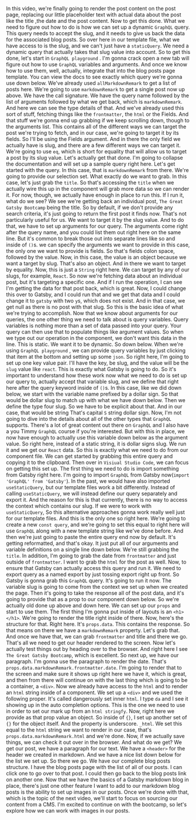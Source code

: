 In this video, we're finally going to render the post content on the post page, replacing our little placeholder text with actual data about the post like the title ,the date and the post content. Now to get this done. What we need to figure out how to do is how we can set up a dynamic `GraphQL` query. This query needs to accept the slug, and it needs to give us back the data for the associated blog posts. So over here in our template file, what we have access to is the slug, and we can't just have a `staticQuery`. We need a dynamic query that actually takes that slug value into account. So to get this done, let's start in `GraphQL playground` . I'm gonna crack open a new tab will figure out how to use `GraphQL` variables and arguments. And once we know how to use them, well, actually, integrate that into the blog posts page template. You can view the docs to see exactly which query we're gonna use down below. We've already used `allMarkdownRemark` to get a list of posts here. We're going to use `markdownRemark` to get a single post now up above. We have the call signature. We have the query name followed by the list of arguments followed by what we get back, which is `markdownRemark`. And here we can see the type details of that. And we've already used this sort of stuff, fetching things like the `frontmatter`, the `html` or the Fields. And that stuff we're gonna end up grabbing if we keep scrolling down, though to the arguments list. This contains all of the different ways we can target the post we're trying to fetch, and in our case, we're going to target it by its fields. So I'll be using the Fields argument. And in there the only field we actually have is slug, and there are a few different ways we can target it. We're going to use `eq`, which is short for equality that will allow us to target a post by its slug value. Let's actually get that done. I'm going to collapse the documentation and will set up a sample query right here. Let's get started with the query. In this case, that is `markdownRemark` from there. We're going to provide our selection set. What exactly do we want to grab. In this case, let's just grab the `title`. So that's  accessing the `title` when we actually wire this up in the component will grab more data so we can render it. For now, though, we actually have enough in place to run this. If I run it, what do we see? We see we're getting back an individual post, `The Great Gatsby Bootcamp` being the title. So by default, if we don't provide any search criteria, it's just going to return the first post it finds now. That's not particularly useful for us. We want to target it by the slug value. And to do that, we have to set up arguments for our query. The arguments come right after the query name, and you could list them out right here on the same line. But it's common to break those out into separate lines like so and inside of `()`s. we can specify the arguments we want to provide in this case, the only one we want to provide is fields. So that's fields colon space, followed by the value. Now, in this case, the value is an object because we want a target by slug. That's also an object. And in there we want to target by equality. Now, this is just a `String` right here. We can target by any of our slugs, for example, `React`. So now we're fetching data about an individual post, but it's targeting a specific one. And if I run the operation,  I can see I'm getting the data for that post back, which is great. Now, I could change this over to Gatsby, and I could run that and we get that data and I could change it to `gatsby` with two `y`s, which does not exist. And in that case, we get null as there is no post with that slug. So this is the basic idea of what we're trying to accomplish. Now that we know about arguments for our queries, the one other thing we need to talk about is query variables. Query variables is nothing more than a set of data passed into your query. Your query can then use that to populate things like argument values. So when we type out our operation in the component, we don't want this data in the line. This is static. We want it to be dynamic. So down below. When we're using `GraphQL playground` , we can provide query variables by just clicking that item at the bottom and setting up some `json`. So right here, I'm going to set up one key value pair. I'll have the key, be slug, and the value will be the `slug` value like `react`. This is exactly what Gatsby is going to do. So it's important to understand how these work now what we need to do is set up our query to, actually accept that variable slug, and we define that right here after the query keyword inside of `()`s. In this case, like we did down below, we start with the variable name prefixed by a dollar sign. So that would be dollar slug to match up with what we have down below. Then we define the type four slug. So we have to be explicit about that. And in our case, that would be string That's capital `S` string dollar sign. Now, I'm not going to dive into the details about all of the other types that `GraphQL` supports. There's a lot of great content out there on `GraphQL` and I also have a you Timmy `GraphQL` course if you're interested. But with this in place, we now have enough to actually use this variable down below as the argument value. So right here, instead of a static string, it is dollar signs slug. We run it and we get our `React` data. So this is exactly what we need to do from our component file. We can get started by grabbing this entire query and copying it to the clipboard. Then over in `Visiual Studio Code`, we can focus on getting this set up. The first thing we need to do is import something from Gatsby right here. I'm going to import `GraphQL` from Gatsby now(`import 'GraphQL' from 'Gatsby'`). In the past, we would have also imported `useStaticQuery`, but our template files work a bit differently. Instead of calling `useStaticQuery`, we will instead define our query separately and export it. And the reason for this is that currently, there is no way to access the context which contains our slug. If we were to work with `useStaticQuery`, So this alternative approaches gonna work really well just for our template files. And this is the only one so right here. We're going to create a new `const query`, and we're going to set this equal to right here will use `GraphQL` along with a new template string like we've done before. And then we're just going to paste the entire query end now by default. It's getting reformatted, and that's okay. It just put all of our arguments and variable definitions on a single line down below. We're still grabbing the `title`. In addition, I'm going to grab the date from `frontmatter` and just outside of `frontmatter`. I want to grab the `html` for the post as well. Now, to ensure that Gatsby can actually access this query and run it. We need to export query as a named export by just tossing export right up front. So Gatsby is gonna grab this `GraphQL` query. It's going to run it now. The variable slug is going to come from the context we set up when we created the page. Then it's going to take the response all of the post data, and it's going to provide that as a prop to our component down below. So we're actually old done up above and down here. We can set up our `props` and start to use them. The first thing I'm gonna put inside of layouts is an `<h1></h1>`. We're going to render the title right inside of there. Now, here's the structure for that. Right here. It's `props.data`. This contains the response. So that means on there we have a `markdownRemark` property. Let's grab that. And once we have that, we can grab `frontmatter` and title and there we go. That's all we need to get our header rendered to the screen. Now let's actually test things out by heading over to the browser. And right here I see `The Great Gatsby Bootcamp`, which is excellent. So next up, we have our paragraph. I'm gonna use the paragraph to render the date. That's `props.data.markdownRemark.frontmatter.date`. I'm going to render that to the screen and make sure it shows up right here we have it, which is great, and then from there will continue on with the last thing which is going to be a container, a `<div>`. Now we already have access to the `html` and to render an `html` string inside of a component. We set up a `<div>` and we used the following proper. It's called dangerously set inner `html`. I type `da` and I see it showing up in the auto completion options. This is the one we need to use in order to set our mark up from an `html stringfy`. Now, right here we provide as that prop value an object. So inside of `{}`, I set up another set of `{}` for the object itself. And the property is underscore. `_html`. We set this equal to the `html` string we want to render in our case, that's `props.data.markdownRemark.html` and we're done. Now, if we actually save things, we can check it out over in the browser. And what do we get? We get our post, we have a paragraph for our text. We have a `<header>` for the header we created in markdown. And we have a nice list down below for the list we set up. So there we go. We have our complete blog posts structure. I have the blog posts page with the list of all of our posts. I can click one to go over to that post. I could then go back to the blog posts link on another one. Now that we have the basics of a Gatsby markdown blog in place, there's just one other feature I want to add to our markdown blog posts is the ability to set up images in our posts. Once we're done with that, which is the topic of the next video, we'll start to focus on sourcing our content from a CMS. I'm excited to continue on with the bootcamp, so let's explore how we can work with images in our posts.